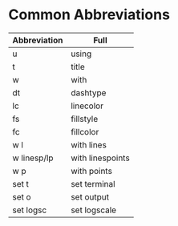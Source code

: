 # Common Abbreviations

| Abbreviation | Full |
|---------|---------|
| u     | using     |
| t | title |
| w | with |
| dt | dashtype |
| lc | linecolor |
| fs | fillstyle |
| fc | fillcolor |
| w l | with lines |
| w linesp/lp | with linespoints |
| w p | with points |
| set t | set terminal |
| set o | set output |
| set logsc | set logscale |
